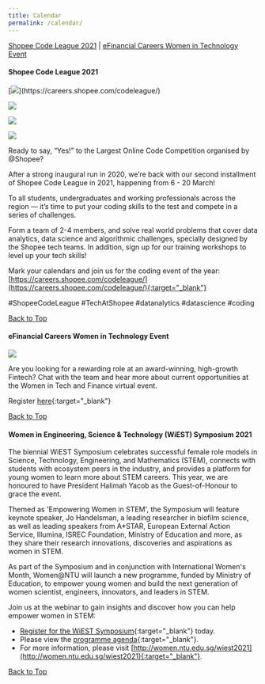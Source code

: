 ```yaml
---
title: Calendar
permalink: /calendar/
---
```


<a name="top"></a>
[Shopee Code League 2021](#1) | [eFinancial Careers Women in Technology Event](#2)

<a name="1"></a>
<h4><strong>Shopee Code League 2021</strong></h4>
[<img src="/images/calendar/SCL_2021_Wave1_1.jpg">](https://careers.shopee.com/codeleague/)

[<img src="/images/calendar/SCL_2021_Wave1_2.jpg">](https://careers.shopee.com/codeleague/)

[<img src="/images/calendar/SCL_2021_Wave1_3.jpg">](https://careers.shopee.com/codeleague/)

[<img src="/images/calendar/SCL_2021_Wave1_4.jpg">](https://careers.shopee.com/codeleague/)

Ready to say, “Yes!” to the Largest Online Code Competition organised by @Shopee? 

After a strong inaugural run in 2020, we’re back with our second installment of Shopee Code League in 2021, happening from 6 - 20 March! 

To all students, undergraduates and working professionals across the region — it’s time to put your coding skills to the test and compete in a series of challenges.

Form a team of 2-4 members, and solve real world problems that cover data analytics, data science and algorithmic challenges, specially designed by the Shopee tech teams. In addition, sign up for our training workshops to level up your tech skills!

Mark your calendars and join us for the coding event of the year: [https://careers.shopee.com/codeleague/](https://careers.shopee.com/codeleague/){:target="_blank"}

#ShopeeCodeLeague #TechAtShopee #datanalytics #datascience #coding

[Back to Top](#top)


<a name="2"></a>
<h4><strong>eFinancial Careers Women in Technology Event</strong></h4>
<img src="/images/calendar/efc-sg-hk-women-in-tech-03-01-2021-ig-feed-time.jpg" />

Are you looking for a rewarding role at an award-winning, high-growth Fintech? Chat with the team and hear more about current opportunities at the Women in Tech and Finance virtual event.

Register [here](https://app.brazenconnect.com/events/vrE0N?utm_medium=social&utm_source=linkedin-sgwitpartnership){:target="_blank"}

[Back to Top](#top)


<a name="3"></a>
<h4><strong>Women in Engineering, Science & Technology (WiEST) Symposium 2021</strong></h4>

The biennial WiEST Symposium celebrates successful female role models in Science, Technology, Engineering, and Mathematics (STEM), connects with students with ecosystem peers in the industry, and provides a platform for young women to learn more about STEM careers. This year, we are honoured to have President Halimah Yacob as the Guest-of-Honour to grace the event.

Themed as 'Empowering Women in STEM', the Symposium will feature keynote speaker, Jo Handelsman, a leading researcher in biofilm science, as well as leading speakers from A*STAR, European External Action Service, Illumina, ISREC Foundation,​ Ministry of Education and more, as they share their research innovations, discoveries and aspirations as women in STEM.

As part of the Symposium and in conjunction with International Women's Month, Women@NTU will launch a new programme, funded by Ministry of Education, to empower young women and build the next generation of women scientist, engineers, innovators, and leaders in STEM.

Join us at the webinar to gain insights and discover how you can help empower women in STEM:
- [Register for the WiEST Symposium](https://wis.ntu.edu.sg/pls/webexe88/REGISTER_NTU.REGISTER?EVENT_ID=OA21012812014410){:target="_blank"} today.
- Please view the [programme agenda](http://women.ntu.edu.sg/NewsnEvents/Events/wiest2021/Pages/programme.aspx){:target="_blank"}.
- For more information, please visit [http://women.ntu.edu.sg/wiest2021](http://women.ntu.edu.sg/wiest2021){:target="_blank"}.

[Back to Top](#top)